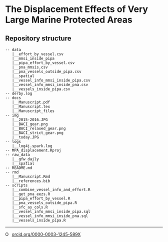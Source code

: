 # The Displacement Effects of Very Large Marine Protected Areas


## Repository structure 

```
-- data
   |__effort_by_vessel.csv
   |__mmsi_inside_pipa
   |__pipa_effort_by_vessel.csv
   |__pna_mmsis.csv
   |__pna_vessels_outside_pipa.csv
   |__spatial
   |__vessel_info_mmsi_inside_pipa.csv
   |__vessel_info_mmsi_inside_pna.csv
   |__vessels_inside_pipa.csv
-- derby.log
-- docs
   |__Manuscript.pdf
   |__Manuscript.tex
   |__Manuscript_files
-- img
   |__2015-2016.JPG
   |__BACI_gear.png
   |__BACI_relaxed_gear.png
   |__BACI_strict_gear.png
   |__today.JPG
-- logs
   |__log4j.spark.log
-- MPA_displacement.Rproj
-- raw_data
   |__gfw_daily
   |__spatial
-- README.md
-- rmd
   |__Manuscript.Rmd
   |__references.bib
-- scripts
   |__combine_vessel_info_and_effort.R
   |__get_pna_eezs.R
   |__pipa_effort_by_vessel.R
   |__pna_vessels_outside_pipa.R
   |__sfc_as_cols.R
   |__vessel_info_mmsi_inside_pipa.sql
   |__vessel_info_mmsi_inside_pna.sql
   |__vessels_inside_pipa.R
```

--------- 

<a href="https://orcid.org/0000-0003-1245-589X" target="orcid.widget" rel="noopener noreferrer" style="vertical-align:top;"><img src="https://orcid.org/sites/default/files/images/orcid_16x16.png" style="width:1em;margin-right:.5em;" alt="ORCID iD icon">orcid.org/0000-0003-1245-589X</a>

